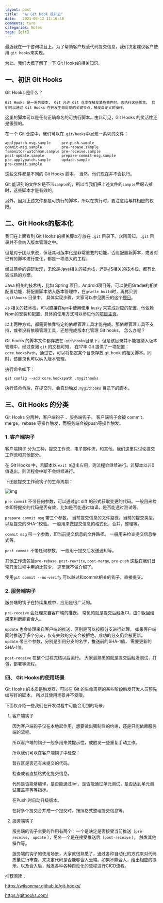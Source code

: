 ```yaml
---
layout: post  
title:  "从 Git Hook 说开去"  
date:   2021-09-12 11:16:48
comments: ture
categories: Notes  
tags: [git]  
---
```


最近我在一个咨询项目上，为了帮助客户规范代码提交信息，我们决定建议客户使用 `git hooks`来实现。

为此，我们大概了解了一下 Git Hooks的相关知识。

## 一、初识 Git Hooks

Git Hooks 是什么？

```
Git Hooks 是一系列脚本， Git 允许 Git 仓库在触发某些事件时，去执行这些脚本。 我们可以通过 Git Hooks 在开发生命周期的关键节点，触发自定义的操作。
```

这里的脚本可以是任何正确命名的可执行脚本。由此可见，Git Hooks 的灵活性还是很强的。

在一个 Git 仓库中，我们可以在`.git/hooks`中发现一系列的文件：

```
applypatch-msg.sample     pre-push.sample
commit-msg.sample         pre-rebase.sample
fsmonitor-watchman.sample pre-receive.sample
post-update.sample        prepare-commit-msg.sample
pre-applypatch.sample     update.sample
pre-commit.sample
```

这些文件都是不同的 Git Hooks 脚本， 当然，他们现在并不会执行。

Git 能识别的文件名是不带`sample`的，所以当我们把上述文件的`sample`后缀去掉时，这些脚本才是有效的。

另外，因为上述文件都是可执行的脚本，所以在执行时，要注意给与其相应的权限。

## 二、Git Hooks的版本化

我们在上面看到 Git Hooks 的相关脚本存放在 `.git` 目录下。众所周知，`.git` 目录并不会纳入版本管理之中。 

但是对于团队来说，保证其可版本化是非常重要的功能，否则配置新脚本，或者对已有的脚本进行变化，都是一项浩大的工程。

经过简单的调研发现，无论是Java相关的技术栈，还是JS相关的技术栈，都有比较成熟的方案。

Java 相关的技术栈，比如 Spring 项目，Android项目等，可以使用Gradle的相关配置功能，将配置脚本纳入版本管理中，在`gradle build`时，再拷贝到 `.git\hooks`  目录中。 具体实现步骤，大家可以参见腾云的这个[项目]( https://github.com/e-commerce-sample/ecommerce-order-service)。

Js 相关的技术栈，可以直接在`Npm`中使用使用 `husky` 来完成对应的配置。他依赖Npm的安装和配置，具体的使用方式可以参见他的[项目主页](https://github.com/typicode/husky)。

以上两种方式，都需要依靠特定的依赖管理工具才能完成。那依赖管理工具不支持，或者没有依赖管理工具，还想完成版本化管理 Git hooks， 怎么办呢？ 

Git hooks 的脚本文件都存放在`.git\hooks`目录下，但是该目录并不能被纳入版本管理中。经过查阅 `git` 的文档可知， 在17年 Git 提供了一项配置： `core.hooksPath`，通过它，可以将指定某个目录存放 git hook 的相关脚本。同时，该目录也可以纳入版本管理。

执行命令如下：

`git config --add core.hookspath .mygithooks`

执行该命令后，在提交时，会自动触发`.mygithooks` 目录下的脚本。

## 三、Git Hooks 的分类

Git Hooks 分两种，客户端钩子 、服务端钩子。 客户端钩子会被 commit，merge，rebase 等操作触发，而服务端会被push等操作触发。

### 1. 客户端钩子

客户端钩子 分为三种，提交工作流，电子邮件流，和其他。我们这里只讨论提交工作流和其他部分。

在 Git Hooks 中，若脚本以 `exit 0`退出应用，则流程会继续进行。若脚本以非0值退出，则流程会中断不会继续进行。

下图是提交工作流钩子的生命周期：

![img](file:///Users/ydluo/Documents/Learn/marsluo.github.com/assets/images/2021/09-20-0-0.png?lastModify=1632121341)

`pre commit` 不带任何参数，可以通过git diff 的形式获取变更的代码。一般用来检查即将提交的代码是否有效，比如是否能通过编译，是否能通过测试等。

`prepare commit msg` 带三个参数， 当前提交信息的文件路径，当前的提交类型，以及提交的SHA-1校验。 一般用来做提交信息的格式化，合并，整理等。

`commit msg` 带一个参数，即当前提交信息的文件路径。 一般用来检查提交信息格式等。

`post commit` 不带任何参数。 一般用于提交后发送通知等。

其他工作流包括`pre-rebase`, `post-rewrite`, `post-merge`, `pre-push` 这些在我们日常开发过程中用的比较少， 这里就不做介绍了。

使用`git commit --no-verify` 可以越过和commit相关的钩子，直接提交。

### 2. 服务端钩子

服务端的钩子在持续集成中，应用是很广泛的。

`pre-receive` 会处理来自客户端的推送。 常见的就是提交后触发CI，由CI返回结果来判断能否合入。

`update` 也会处理来自客户端的推送，区别是可以按照分支进行处理。 如果客户端同时推送了多个分支，仅有失败的分支会被拒绝。成功的分支仍会被更新。`update` 带三个参数，分别是引用分支的名字，推送前的SHA-1值， 需要更新的SHA-1值。

`post-receive` 在整个过程完结以后运行。 大家最熟悉的就是提交后触发测试，打包，部署等流程。

### 四、 Git Hooks的使用场景

Git Hooks 的本质是触发器，可以在 Git 的生命周期的某些阶段触发开发人员预先编写好的脚本。 所以其使用场景并不受限。

下面仅介绍一些我们在开发过程中可能会用到的场景。

1. 客户端钩子

   因为客户端钩子仅在本地起作用，想要做出强制性的约束，还是只能依赖服务端的流程。  

   所以客户端的钩子一般多用来做提示性，或触发一些重复手动工作。

   所以我们可以在客户端钩子中检查：

   暂存区是否还有未提交的代码。

   检查或者直接格式化提交信息。

   代码是否能够编译，是否能通过lint，是否能通过单元测试，是否达到单元测试覆盖率等等指标。

   在Push 时自动升级版本。

   在将多个提交合并成一个提交时，按照格式整理提交信息等。

2. 服务端钩子

   服务端的钩子主要的作用有两个：一个是决定是否接受当前推送（`pre-receive`， `update` ），另外一个是在接受推送后（`post-receive` ）， 触发其他操作等。

   服务端的钩子的使用场景，大家就很熟悉了，通过各种自动化的方式来对代码质量进行审查，来决定代码是否能够合入云端。如果不能合入，给出相应的提示。以及合入后，触发各种各种自动化的流程进行CICD流程。





推荐阅读：

https://wilsonmar.github.io/git-hooks/

https://githooks.com/
